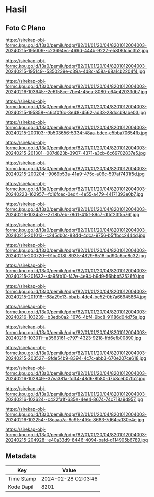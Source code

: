 # Hasil

## Foto C Plano

https://sirekap-obj-formc.kpu.go.id/f3a0/pemilu/pdpr/82/01/01/20/04/8201012004003-20240215-195009--c23694ec-469d-444b-9222-e58f80c5c3b2.jpg

https://sirekap-obj-formc.kpu.go.id/f3a0/pemilu/pdpr/82/01/01/20/04/8201012004003-20240215-195149--5350239e-c39a-4d8c-a58a-68a1cb2204f4.jpg

https://sirekap-obj-formc.kpu.go.id/f3a0/pemilu/pdpr/82/01/01/20/04/8201012004003-20240216-103645--2e6158ce-7be4-45ea-8080-c64e42033db7.jpg

https://sirekap-obj-formc.kpu.go.id/f3a0/pemilu/pdpr/82/01/01/20/04/8201012004003-20240215-195858--c6cf0f6c-3e48-4562-ad33-28dccb9abe03.jpg

https://sirekap-obj-formc.kpu.go.id/f3a0/pemilu/pdpr/82/01/01/20/04/8201012004003-20240215-200103--9b503656-5334-48aa-bdee-c5bba70654fb.jpg

https://sirekap-obj-formc.kpu.go.id/f3a0/pemilu/pdpr/82/01/01/20/04/8201012004003-20240215-201301--087d823b-3907-4371-a3cb-6c69702837e5.jpg

https://sirekap-obj-formc.kpu.go.id/f3a0/pemilu/pdpr/82/01/01/20/04/8201012004003-20240215-200204--9069b53a-41a9-475c-a06c-597af7431f5d.jpg

https://sirekap-obj-formc.kpu.go.id/f3a0/pemilu/pdpr/82/01/01/20/04/8201012004003-20240223-162957--fc16fcec-0ed4-4e55-a479-44171393e0b7.jpg

https://sirekap-obj-formc.kpu.go.id/f3a0/pemilu/pdpr/82/01/01/20/04/8201012004003-20240216-103452--2718b7eb-78d1-415f-89c7-df5f23f5576f.jpg

https://sirekap-obj-formc.kpu.go.id/f3a0/pemilu/pdpr/82/01/01/20/04/8201012004003-20240215-201013--c245db0c-884d-4dca-9756-b5ffbcc2444d.jpg

https://sirekap-obj-formc.kpu.go.id/f3a0/pemilu/pdpr/82/01/01/20/04/8201012004003-20240215-200720--91bc018f-8935-4829-8518-bd90c6ce8c32.jpg

https://sirekap-obj-formc.kpu.go.id/f3a0/pemilu/pdpr/82/01/01/20/04/8201012004003-20240215-201632--4a95fb10-f47e-4e94-b9d9-56bbb52526f0.jpg

https://sirekap-obj-formc.kpu.go.id/f3a0/pemilu/pdpr/82/01/01/20/04/8201012004003-20240215-201918--68a29c13-bbab-4de4-be52-0b7a66945864.jpg

https://sirekap-obj-formc.kpu.go.id/f3a0/pemilu/pdpr/82/01/01/20/04/8201012004003-20240216-103239--b3edb0a2-1676-4bf4-9bc8-91186d04d75a.jpg

https://sirekap-obj-formc.kpu.go.id/f3a0/pemilu/pdpr/82/01/01/20/04/8201012004003-20240216-103011--a3563161-c797-4323-9218-ffd6efb00890.jpg

https://sirekap-obj-formc.kpu.go.id/f3a0/pemilu/pdpr/82/01/01/20/04/8201012004003-20240215-203527--9fde54b9-8394-4c7c-abb3-670e207ce618.jpg

https://sirekap-obj-formc.kpu.go.id/f3a0/pemilu/pdpr/82/01/01/20/04/8201012004003-20240216-102849--37ea381a-fd34-48d6-8b80-d7b8ceb07fb2.jpg

https://sirekap-obj-formc.kpu.go.id/f3a0/pemilu/pdpr/82/01/01/20/04/8201012004003-20240216-102624--c422fa1f-635e-4ee4-8674-74c718a9d957.jpg

https://sirekap-obj-formc.kpu.go.id/f3a0/pemilu/pdpr/82/01/01/20/04/8201012004003-20240216-102254--f8caaa7a-8c95-4f6c-8683-7d64ca130e4e.jpg

https://sirekap-obj-formc.kpu.go.id/f3a0/pemilu/pdpr/82/01/01/20/04/8201012004003-20240215-204928--e40a33d9-8446-4094-bafd-d114905b6789.jpg


## Metadata

| Key        | Value               |
| ---------- | ------------------- |
| Time Stamp | 2024-02-28 02:03:46 |
| Kode Dapil | 8201                |



